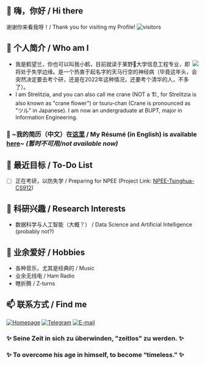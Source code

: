 ## 👋 嗨，你好 / Hi there
谢谢你来看我呀！/ Thank you for visiting my Profile! ![visitors](https://visitor-badge.glitch.me/badge?page_id=crane22.crane22)  
## 🦩 个人简介 / Who am I
  
<img align="right" src="https://github-readme-stats.vercel.app/api?username=crane22&show_icons=true&theme=prussian"/>
  
 - 我是鹤望兰，你也可以叫我小鹤，目前就读于某野🐓️大学信息工程专业，即将处于失学边缘。是一个热衷于起名字的天马行空的神经病（毕竟这年头，会突然决定要去考个研，还是在2022年这种情况，还要考个清华的人，不多了）。  
 - I am Strelitzia, and you can also call me crane (NOT a 🏗️, for Strelitzia is also known as "crane flower") or tsuru-chan (Crane is pronounced as "ツル" in Japanese). I am now an undergraduate at BUPT, major in Information Engineering.   
### 📄 ~我的简历（中文）在[这里]() / My Résumé (in English) is available [here]()~ *(暂时不可用/not available now)*  
## 🔭 最近目标 / To-Do List
 - [ ] 正在考研，以防失学 / Preparing for NPEE (Project Link: [NPEE-Tsinghua-CS912](https://github.com/crane22/NPEE-Tsinghua-CS912))  
## 🌱 科研兴趣 / Research Interests
 - 数据科学与人工智能（大概？） / Data Science and Artificial Intelligence (probably not?)
<!---
## 🏢 开源贡献 / Contributions
--->
## 💞️ 业余爱好 / Hobbies
 - 各种音乐，尤其是经典的 / Music
 - 业余无线电 / Ham Radio
 - 瞎折腾 / Z-turns
## 📫 联系方式 / Find me
[![Homepage](https://img.shields.io/badge/Blog-crane.moe-2b3388?style=for-the-badge&logo=netlify&logoColor=white)](https://crane.moe)
[![Telegram](https://img.shields.io/badge/Telegram-@crane22-2ca5e0?style=for-the-badge&logo=telegram&logoColor=white)](https://t.me/crane22)
[![E-mail](https://img.shields.io/badge/EMail-i@crane.moe-0078D4?style=for-the-badge&logo=mail.ru&logoColor=white)](mailto:i@crane.moe)

### ✨ Seine Zeit in sich zu überwinden, "zeitlos" zu werden. ✨
### ✨ To overcome his age in himself, to become “timeless.” ✨

<!---
- 👋 Hi, I’m @crane22
- 👀 I’m interested in ...
- 🌱 I’m currently learning ...
- 💞️ I’m looking to collaborate on ...
- 📫 How to reach me ...
--->

<!---
crane22/crane22 is a ✨ special ✨ repository because its `README.md` (this file) appears on your GitHub profile.
You can click the Preview link to take a look at your changes.
--->
